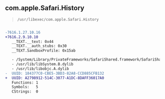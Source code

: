 ## com.apple.Safari.History

> `/usr/libexec/com.apple.Safari.History`

```diff

-7616.1.27.10.16
+7616.2.9.10.10
   __TEXT.__text: 0x44
   __TEXT.__auth_stubs: 0x30
   __TEXT.SandboxProfile: 0x15ab

   - /System/Library/PrivateFrameworks/SafariShared.framework/SafariShared
   - /usr/lib/libSystem.B.dylib
   - /usr/lib/libobjc.A.dylib
-  UUID: 184377C0-CBE5-3BD3-82A8-CCD885CFB132
+  UUID: A2798912-514C-3077-A1DC-8DAFF36017A0
   Functions: 1
   Symbols:   5
   CStrings:  0

```

